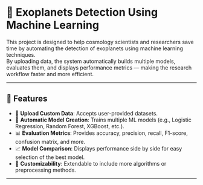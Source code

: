 # 🌌 Exoplanets Detection Using Machine Learning

This project is designed to help cosmology scientists and researchers save time by automating the detection of exoplanets using machine learning techniques.  
By uploading data, the system automatically builds multiple models, evaluates them, and displays performance metrics — making the research workflow faster and more efficient.  

---

## 🚀 Features

- 📂 **Upload Custom Data**: Accepts user-provided datasets.  
- 🤖 **Automatic Model Creation**: Trains multiple ML models (e.g., Logistic Regression, Random Forest, XGBoost, etc.).  
- 📊 **Evaluation Metrics**: Provides accuracy, precision, recall, F1-score, confusion matrix, and more.  
- 📈 **Model Comparison**: Displays performance side by side for easy selection of the best model.  
- 🧠 **Customizability**: Extendable to include more algorithms or preprocessing methods.  

---
